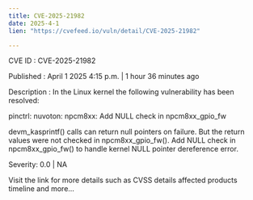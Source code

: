 ```yaml
---
title: CVE-2025-21982
date: 2025-4-1
lien: "https://cvefeed.io/vuln/detail/CVE-2025-21982"

---
```


CVE ID : CVE-2025-21982
 
Published :  April 1
2025
4:15 p.m. | 1 hour
36 minutes ago
 
Description : In the Linux kernel
the following vulnerability has been resolved:

pinctrl: nuvoton: npcm8xx: Add NULL check in npcm8xx_gpio_fw

devm_kasprintf() calls can return null pointers on failure.
But the return values were not checked in npcm8xx_gpio_fw().
Add NULL check in npcm8xx_gpio_fw()
to handle kernel NULL
pointer dereference error.
 
Severity: 0.0 | NA
 
Visit the link for more details
such as CVSS details
affected products
timeline
and more...
